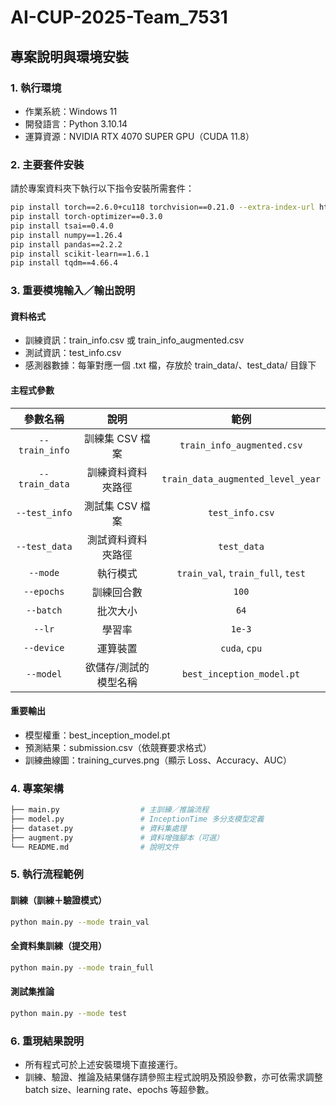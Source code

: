 # AI-CUP-2025-Team_7531
## 專案說明與環境安裝

### 1. 執行環境
- 作業系統：Windows 11
- 開發語言：Python 3.10.14
- 運算資源：NVIDIA RTX 4070 SUPER GPU（CUDA 11.8）

### 2. 主要套件安裝
請於專案資料夾下執行以下指令安裝所需套件：
```bash
pip install torch==2.6.0+cu118 torchvision==0.21.0 --extra-index-url https://download.pytorch.org/whl/cu118
pip install torch-optimizer==0.3.0
pip install tsai==0.4.0
pip install numpy==1.26.4
pip install pandas==2.2.2
pip install scikit-learn==1.6.1
pip install tqdm==4.66.4
```

### 3. 重要模塊輸入／輸出說明
#### 資料格式
- 訓練資訊：train_info.csv 或 train_info_augmented.csv
- 測試資訊：test_info.csv
- 感測器數據：每筆對應一個 .txt 檔，存放於 train_data/、test_data/ 目錄下

#### 主程式參數
|參數名稱|說明|範例|
|:--:|:--:|:--:|
| `--train_info` | 訓練集 CSV 檔案 | `train_info_augmented.csv`|
| `--train_data` | 訓練資料資料夾路徑  | `train_data_augmented_level_year`|
| `--test_info`  | 測試集 CSV 檔案 | `test_info.csv`|
| `--test_data`  | 測試資料資料夾路徑  |`test_data`|
| `--mode`       | 執行模式       |`train_val`, `train_full`, `test` |
| `--epochs`     | 訓練回合數     | `100`|
| `--batch`      | 批次大小       | `64`|
| `--lr`         | 學習率         | `1e-3`|
| `--device`     | 運算裝置       | `cuda`, `cpu`|
| `--model`      | 欲儲存/測試的模型名稱    |`best_inception_model.pt`|

#### 重要輸出
- 模型權重：best_inception_model.pt
- 預測結果：submission.csv（依競賽要求格式）
- 訓練曲線圖：training_curves.png（顯示 Loss、Accuracy、AUC）

### 4. 專案架構
```bash
├── main.py                  # 主訓練／推論流程
├── model.py                 # InceptionTime 多分支模型定義
├── dataset.py               # 資料集處理
├── augment.py               # 資料增強腳本（可選）
└── README.md                # 說明文件
```

### 5. 執行流程範例
#### 訓練（訓練＋驗證模式）
```bash
python main.py --mode train_val
```
#### 全資料集訓練（提交用）
```bash
python main.py --mode train_full
```
#### 測試集推論
```bash
python main.py --mode test
```
### 6. 重現結果說明
- 所有程式可於上述安裝環境下直接運行。
- 訓練、驗證、推論及結果儲存請參照主程式說明及預設參數，亦可依需求調整 batch size、learning rate、epochs 等超參數。

